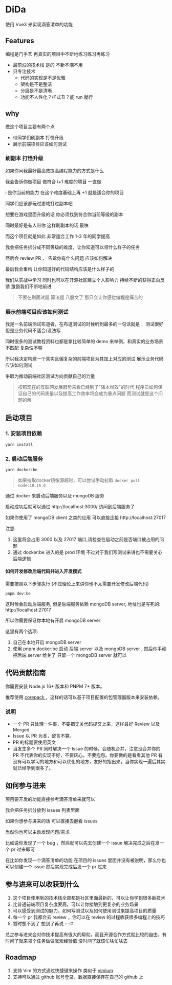 # DiDa

使用 Vue3 来实现滴答清单的功能

## Features
编程是门手艺 再真实的项目中不断地练习练习再练习

- 最前沿的技术栈 是的 不新不潮不用
- 只专注技术
  - 代码的实现是不是优雅 
  - 架构是不是整洁
  - 分层是不是清晰 
  - 功能不人性化？样式丑？能 run 就行

## why

做这个项目主要有两个点
- 带同学们刷副本 打怪升级
- 展示前端项目应该如何测试

### 刷副本 打怪升级
如果你问我最好最高效提高编程能力的方式是什么

我会告诉你做项目 做符合 i+1 难度的项目 一直做

i 是你当前的能力 在这个难度基础上再 +1 就是适合你的项目

同学们应该都玩过游戏打过副本吧

想要在游戏里面升级的话 你必须找到符合你当前等级的副本

同时最好是有人带你  这样刷副本的话 最快

而这个项目就是如此 非常适合工作 1-3 年的同学提高

我会把任务拆分成不同等级的难度，让你知道可以领什么样子的任务

然后会 review PR ， 告诉你有什么问题 应该如何解决

最后我会重构 让你知道好的代码结构应该是什么样子的

我们从实战中学习 同时也可以在开源社区建立个人影响力 持续不断的获得正向反馈 激励我们不断地前进 

> 不要在刷面试题 算法题 八股文了 那只会让你感觉编程是痛苦的

### 展示前端项目应该如何测试

我是一名前端测试布道者，在布道测试的时候听到最多的一句话就是： 测试很好 但是业务代码不适合/没法写

同时很多的测试教程资料也都是拿比较简单的 demo 来举例，和真实的业务场景不匹配 复杂性不够

所以我决定构建一个真实且偏复杂的前端项目为其加上对应的测试 展示业务代码应该如何测试

争取为推动前端社区测试方向贡献自己的力量

> 按照现在的互联网发展趋势来看已经到了"降本增效"的时代
程序员如何保证自己的代码质量以及提高工作效率将会成为重点问题
而测试就是这个问题的解


## 启动项目

### 1. 安装项目依赖

```bash
yarn install
```
### 2. 启动后端服务

```bash
yarn docker:be
```

> 如果拉取docker镜像源超时，可以尝试手动拉取 `docker pull node:18.16.0`

通过 docker 来启动后端服务以及 mongoDB 服务

启动成功后就可以通过 http://localhost:3000/ 访问到后端服务了

如果你使用了 mongoDB client 之类的应用 可以直接连接 http://localhost:27017

注意:
1. 这里将会占用 3000 以及 27017 端口,请检查在启动之前是否端口被占用的问题
2. 通过 docker:be 进入的是 prod 环境 不过对于我们写测试来讲也不需要关心后端逻辑 

#### 如何开发修改后端代码并进入开发模式

需要按照以下步骤执行 (不过理论上来讲你也不太需要开发修改后端代码)

```bash
pnpm dev:be  
```

这时候会启动后端服务, 但是后端服务依赖 mongoDB server, 地址也是写死的: http://localhost:27017

所以你需要保证你本地有开启 mongoDB server

这里有两个选项:
1. 自己在本地开启 mongoDB server
2. 使用 pnpm docker:be 启动 后端 server 以及 mongoDB server , 然后你手动把后端 server 给关了 只留一个 mongoDB server 就可以


## 代码贡献指南

你需要安装 Node.js 16+ 版本和 PNPM 7+ 版本。

推荐使用 [ corepack ](https://nodejs.org/api/corepack.html) ，这样的话可以基于项目配置的包管理器版本来安装依赖。

### 说明

- 一个 PR 只处理一件事，不要把无关代码提交上来，这样最好 Review 以及 Merged
- Issue 以 PR 为准，留言不算。
- PR 的标题要使用英文
- 当发生多个 PR 同时解决一个 Issue 的时候，会随机合并，注意没合并你的 PR 不代表你的实现不好，不要灰心，不要抱怨。你要做的是看看其他 PR 有没有可以学习的地方和可以优化的地方，友好的指出来，当你实现一遍后其实就已经学到很多了。



## 如何参与进来

项目要开发的功能直接参考滴答清单来就可以

我会把任务拆分放到 issues 列表里面

如果你想参与进来的话 可以直接去翻看 issues

当然你也可以主动发现问题/需求

比如说你发现了一个 bug ，然后就可以先去创建一个 issue 解决完成之后在发一个 pr 过来即可

在比如你发现一个滴答清单的功能 在项目的 issues 里面并没有被说明，那么你也可以创建一个 issue 然后实现完成后发一个 pr 过来

## 参与进来可以收获到什么

1. 这个项目使用到的技术栈全部都是社区里面最新的，可以让你学到很多新技术
2. 比普通前端项目复杂度要高，可以让你接触到更复杂的业务场景
3. 可以感受到测试的魅力，如何写测试以及如何使用测试来提高项目的质量
4. 每一个 pr 我都会去 review ，你可以在 review 的过程收获很多编程上的技巧
5. 暂时想不到了  想到了再说 - -#  

总之参与进来会对你技术提高有很大的帮助，而且开源合作方式就比较的自由，有时间了就来领个任务做做涨涨经验值 没时间了就该忙啥忙啥去

## Roadmap
1. 支持 Vim 的方式通过快捷键来操作 类似于 [vimium](https://chrome.google.com/webstore/detail/vimium/dbepggeogbaibhgnhhndojpepiihcmeb?hl=en)
2. 支持可以通过 github 账号登录，数据直接保存在自己的 github 上
